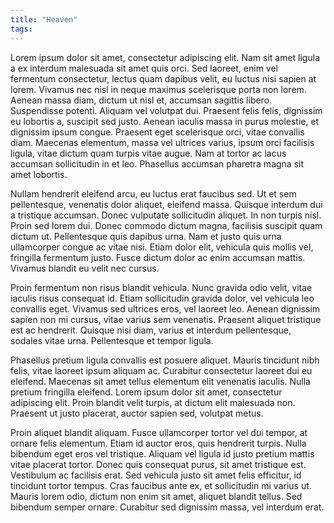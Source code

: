 ```yaml
---
title: "Heaven"
tags: 
---
```



Lorem ipsum dolor sit amet, consectetur adipiscing elit. Nam sit amet ligula a ex interdum malesuada sit amet quis orci. Sed laoreet, enim vel fermentum consectetur, lectus quam dapibus velit, eu luctus nisi sapien at lorem. Vivamus nec nisl in neque maximus scelerisque porta non lorem. Aenean massa diam, dictum ut nisl et, accumsan sagittis libero. Suspendisse potenti. Aliquam vel volutpat dui. Praesent felis felis, dignissim eu lobortis a, suscipit sed justo. Aenean iaculis massa in purus molestie, et dignissim ipsum congue. Praesent eget scelerisque orci, vitae convallis diam. Maecenas elementum, massa vel ultrices varius, ipsum orci facilisis ligula, vitae dictum quam turpis vitae augue. Nam at tortor ac lacus accumsan sollicitudin in et leo. Phasellus accumsan pharetra magna sit amet lobortis.

Nullam hendrerit eleifend arcu, eu luctus erat faucibus sed. Ut et sem pellentesque, venenatis dolor aliquet, eleifend massa. Quisque interdum dui a tristique accumsan. Donec vulputate sollicitudin aliquet. In non turpis nisl. Proin sed lorem dui. Donec commodo dictum magna, facilisis suscipit quam dictum ut. Pellentesque quis dapibus urna. Nam et justo quis urna ullamcorper congue ac vitae nisi. Etiam dolor elit, vehicula quis mollis vel, fringilla fermentum justo. Fusce dictum dolor ac enim accumsan mattis. Vivamus blandit eu velit nec cursus.

Proin fermentum non risus blandit vehicula. Nunc gravida odio velit, vitae iaculis risus consequat id. Etiam sollicitudin gravida dolor, vel vehicula leo convallis eget. Vivamus sed ultrices eros, vel laoreet leo. Aenean dignissim sapien non mi cursus, vitae varius sem venenatis. Praesent aliquet tristique est ac hendrerit. Quisque nisi diam, varius et interdum pellentesque, sodales vitae urna. Pellentesque et tempor ligula.

Phasellus pretium ligula convallis est posuere aliquet. Mauris tincidunt nibh felis, vitae laoreet ipsum aliquam ac. Curabitur consectetur laoreet dui eu eleifend. Maecenas sit amet tellus elementum elit venenatis iaculis. Nulla pretium fringilla eleifend. Lorem ipsum dolor sit amet, consectetur adipiscing elit. Proin blandit velit turpis, at dictum elit malesuada non. Praesent ut justo placerat, auctor sapien sed, volutpat metus.

Proin aliquet blandit aliquam. Fusce ullamcorper tortor vel dui tempor, at ornare felis elementum. Etiam id auctor eros, quis hendrerit turpis. Nulla bibendum eget eros vel tristique. Aliquam vel ligula id justo pretium mattis vitae placerat tortor. Donec quis consequat purus, sit amet tristique est. Vestibulum ac facilisis erat. Sed vehicula justo sit amet felis efficitur, id tincidunt tortor tempus. Cras faucibus ante ex, et sollicitudin mi varius ut. Mauris lorem odio, dictum non enim sit amet, aliquet blandit tellus. Sed bibendum semper ornare. Curabitur sed dignissim massa, vel interdum erat.